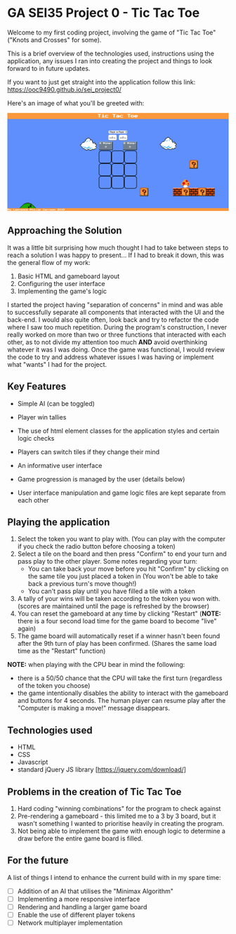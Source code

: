 # GA SEI35 Project 0 - Tic Tac Toe
Welcome to my first coding project, involving the game of "Tic Tac Toe" ("Knots and Crosses" for some).

This is a brief overview of the technologies used, instructions using the application, any issues I ran into creating the project and things to look forward to in future updates.

If you want to just get straight into the application follow this link:
https://ooc9490.github.io/sei_project0/

Here's an image of what you'll be greeted with:

![Website Screenshot](/images/project0_screenshot.png)

## Approaching the Solution
It was a little bit surprising how much thought I had to take between steps to reach a solution I was happy to present... If I had to break it down, this was the general flow of my work:

1. Basic HTML and gameboard layout
2. Configuring the user interface
3. Implementing the game's logic

I started the project having "separation of concerns" in mind and was able to successfully separate all components that interacted with the UI and the back-end. I would also quite often, look back and try to refactor the code where I saw too much repetition. During the program's construction, I never really worked on more than two or three functions that interacted with each other, as to not divide my attention too much **AND** avoid overthinking whatever it was I was doing. Once the game was functional, I would review the code to try and address whatever issues I was having or implement what "wants" I had for the project.

## Key Features
- Simple AI (can be toggled)
- Player win tallies
- The use of html element classes for the application styles and certain logic checks
- Players can switch tiles if they change their mind
- An informative user interface
- Game progression is managed by the user (details below)

- User interface manipulation and game logic files are kept separate from each other

## Playing the application
1. Select the token you want to play with. (You can play with the computer if you check the radio button before choosing a token)
2. Select a tile on the board and then press "Confirm" to end your turn and pass play to the other player. Some notes regarding your turn:
    - You can take back your move before you hit "Confirm" by clicking on the same tile you just placed a token in (You won't be able to take back a previous turn's move though!)
    - You can't pass play until you have filled a tile with a token
3. A tally of your wins will be taken according to the token you won with. (scores are maintained until the page is refreshed by the browser)
4. You can reset the gameboard at any time by clicking "Restart" (**NOTE:** there is a four second load time for the game board to become "live" again)
5. The game board will automatically reset if a winner hasn't been found after the 9th turn of play has been confirmed. (Shares the same load time as the "Restart" function)

**NOTE:** when playing with the CPU bear in mind the following:
- there is a 50/50 chance that the CPU will take the first turn (regardless of the token you choose)
- the game intentionally disables the ability to interact with the gameboard and buttons for 4 seconds. The human player can resume play after the "Computer is making a move!" message disappears.

## Technologies used
- HTML
- CSS
- Javascript
- standard jQuery JS library [https://jquery.com/download/]

## Problems in the creation of Tic Tac Toe
1. Hard coding "winning combinations" for the program to check against
2. Pre-rendering a gameboard - this limited me to a 3 by 3 board, but it wasn't something I wanted to prioritise heavily in creating the program.
3. Not being able to implement the game with enough logic to determine a draw before the entire game board is filled.

## For the future
A list of things I intend to enhance the current build with in my spare time:

- [ ] Addition of an AI that utilises the "Minimax Algorithm"
- [ ] Implementing a more responsive interface
- [ ] Rendering and handling a larger game board
- [ ] Enable the use of different player tokens
- [ ] Network multiplayer implementation
